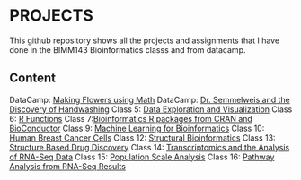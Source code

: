 # PROJECTS
This github repository shows all the projects and assignments that I have done in the BIMM143 Bioinformatics classs and from datacamp. 

## Content
DataCamp: [Making Flowers using Math](https://github.com/vuvicky141/BIMM143-PROJECTS/blob/master/B%20Making%20Flowers%20using%20Math%20/PHYLLOTAXIS%20.Rmd)
DataCamp: [Dr. Semmelweis and the Discovery of Handwashing](https://github.com/vuvicky141/BIMM143-PROJECTS/blob/master/A%20Dr.%20Semmelweis%20and%20the%20Discovery%20of%20Handwashing/notebook.md)
Class 5: [Data Exploration and Visualization](https://github.com/vuvicky141/BIMM143-PROJECTS/blob/master/5%20Data%20Exploration%20and%20Visualization%20in%20R%20/Class05-RMarkdown-.md)
Class 6: [R Functions](https://github.com/vuvicky141/BIMM143-PROJECTS/blob/master/BIMM143_class_06/Class_06.Rmd)
Class 7:[Bioinformatics R packages from CRAN and BioConductor](https://github.com/vuvicky141/BIMM143-PROJECTS/blob/master/BIMM_143_Class_07/Class_07.Rmd) 
Class 9: [Machine Learning for Bioinformatics](https://github.com/vuvicky141/BIMM143-PROJECTS/blob/master/BIMM_143_Class_09/Class_09.Rmd)
Class 10: [Human Breast Cancer Cells](https://github.com/vuvicky141/BIMM143-PROJECTS/blob/master/BIMM_143_Class_10/Unsupervised%20Mini%20Learning%20Project%20.Rmd)
Class 12: [Structural Bioinformatics](https://github.com/vuvicky141/BIMM143-PROJECTS/blob/master/BIMM143_Class12/new12.Rmd)
Class 13: [Structure Based Drug Discovery](https://github.com/vuvicky141/BIMM143-PROJECTS/blob/master/BIMM143_Class13/Class13.Rmd)
Class 14: [Transcriptomics and the Analysis of RNA-Seq Data](https://github.com/vuvicky141/BIMM143-PROJECTS/blob/master/14_Transcriptomics%20and%20the%20Analysis%20of%20RNA-%20Seq%20data/Class%2014.Rmd)
Class 15: [Population Scale Analysis](https://github.com/vuvicky141/BIMM143-PROJECTS/blob/master/15%20Population%20Scale%20Analysis/Analyzing%20RNA-Seq%20by%20gemone%20results.Rmd)
Class 16: [Pathway Analysis from RNA-Seq Results](https://github.com/vuvicky141/BIMM143-PROJECTS/blob/master/16%20-%20Pathway%20Analysis%20from%20RNA-Seq%20Results/16-%20Pathway%20Analysis%20from%20RNA-Seq%20Results.Rmd) 
